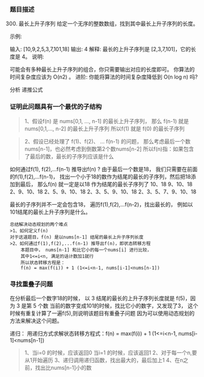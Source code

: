 ### 题目描述



300. 最长上升子序列
给定一个无序的整数数组，找到其中最长上升子序列的长度。

示例:

输入: [10,9,2,5,3,7,101,18]
输出: 4
解释: 最长的上升子序列是 [2,3,7,101]，它的长度是 4。
说明:

可能会有多种最长上升子序列的组合，你只需要输出对应的长度即可。
你算法的时间复杂度应该为 O(n2) 。
进阶: 你能将算法的时间复杂度降低到 O(n log n) 吗?




分析 递推公式

### 证明此问题具有一个最优的子结构

>1、假设f(n) 是 nums[0,1, ..., n-1] 的最长上升子序列，
   那么 f(n-1) 就是nums[0,1,..., n-2] 的最长上升子序列
   所以f(1) 就是 f(0) 的最长子序列

>2、假设已经处理了 f(1)、f(2)、 ... f(n-1) 的问题，
   那么考虑最后一个数 nums[n-1]，也必然考虑到倒数第2个数nums[n-2]
   所以f(n)指：如果包含了最后的数，最长的子序列应该是什么

   如何通过f(1), f(2),...f(n-1) 推导出f(n) ?
   由于最后一个数是18，
   我们只需要在前面的f(1),f(2),...f(n-1)，
   找出一个小于18的数作为结尾的最长的子序列，然后把18添加到最后，
   那么f(n) 就一定是以18 作为结尾的最长子序列了
   10、18
   9、10、18
   2、9、10、18
   2、5、9、10、18
   2、3、5、9、10、18
   2、3、5、7、9、10、18

   最长的子序列并不一定会包含18，
   遍历f(1),f(2),...f(n-2)，找出最长的，
   例如以101结尾的最长上升子序列是什么。

    总结解决动态规划的两个难点
    >1、如何定义f(n)
    对于这道题目，f(n) 是以nums[n-1] 结尾的最长上升子序列长度
    >2、如何通过f(1),f(2),...f(n-1) 推导出f(n)，即状态转移方程
        本题目中， nums[n-1] 和比它小的每一个nums[i] 进行比较，
        其中1<=i<n, 满足的话计数加1就行
        所以状态转移方程是：
        f(n) = max(f(i)) + 1 (1<=i<n-1, nums[i-1]<nums[n-1])

### 寻找重叠子问题
   在分析最后一个数字18的时候，
   以 3 结尾的最长的上升子序列长度就是 f(5)，因为 3 是第 5 个数
   当前的数字变成101的时候，找比它小的数字，又发现了3，
   这个时候有重复计算了一遍f(5),则说明该题目有重叠子问题
   因为可以使用动态规划的方法来解决这个问题。

递归：
用递归方式求解状态转移方程式：f(n) = max(f(i)) + 1 (1<=i<n-1, nums[i-1]<nums[n-1])
>1、当i=0 的时候，应该返回0
    当i=1 的时候，应该返回1
>2、对于每一个n,要从1开始遍历
>3、递归调用递归函数，找出最大的，最后加上1
>4、在n之前，找出比nums[n-1]小的数
